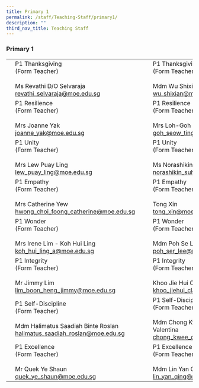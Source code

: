 ```yaml
---
title: Primary 1
permalink: /staff/Teaching-Staff/primary1/
description: ""
third_nav_title: Teaching Staff
---
```

### Primary 1

|  	|  	|  	|  	|  	|
|---	|---	|---	|---	|---	|
|  	| P1 Thanksgiving<br>(Form Teacher)<br><br>Ms Revathi D/O Selvaraja<br>revathi_selvaraja@moe.edu.sg 	|   	|| P1 Thanksgiving<br>(Form Teacher)<br><br>Mdm Wu Shixian<br>wu_shixian@moe.edu.sg	|
| 	| P1 Resilience<br>(Form Teacher)<br><br>Mrs Joanne Yak<br>joanne_yak@moe.edu.sg 	|   	| 	| P1 Resilience<br>(Form Teacher)<br><br>Mrs Loh-Goh Seow Ting<br>goh_seow_ting@moe.edu.sg 	|
| 	| P1 Unity <br>(Form Teacher)<br><br>Mrs Lew Puay Ling<br>lew_puay_ling@moe.edu.sg 	|   	|	| P1 Unity <br>(Form Teacher)<br><br>Ms Norashikin Binte Suhadi<br>norashikin_suhadi@moe.edu.sg  	|
| 	| P1 Empathy<br>(Form Teacher)<br><br>Mrs Catherine Yew<br>hwong_choi_foong_catherine@moe.edu.sg<br> 	|   	|| P1 Empathy<br>(Form Teacher)<br><br>Tong Xin<br>tong_xin@moe.edu.sg 	|
| 	| P1 Wonder<br>(Form Teacher)<br><br>Mrs Irene Lim - Koh Hui Ling<br>koh_hui_ling_a@moe.edu.sg 	|   	| | P1 Wonder<br>(Form Teacher)<br><br>Mdm Poh Se Lee<br>poh_ser_lee@moe.edu.sg 	|
| 	| P1 Integrity<br>(Form Teacher)<br><br>Mr Jimmy Lim<br>lim_boon_heng_jimmy@moe.edu.sg	|   	|	| P1 Integrity<br>(Form Teacher)<br><br>Khoo Jie Hui Clara<br>khoo_jiehui_clara@moe.edu.sg 	|
|	| P1 Self-Discipline<br>(Form Teacher)<br><br>Mdm Halimatus Saadiah Binte Roslan<br>halimatus_saadiah_roslan@moe.edu.sg 	|    	| 	| P1 Self-Discipline<br>(Form Teacher)<br><br>Mdm Chong Kwee Chin Valentina<br>chong_kwee_chin@moe.edu.sg 	|
| | P1 Excellence<br>(Form Teacher)<br><br>Mr Quek Ye Shaun<br>quek_ye_shaun@moe.edu.sg 	|   	| 	| P1 Excellence <br>(Form Teacher)<br><br>Mdm Lin Yan Qing<br>lin_yan_qing@moe.edu.sg 	|